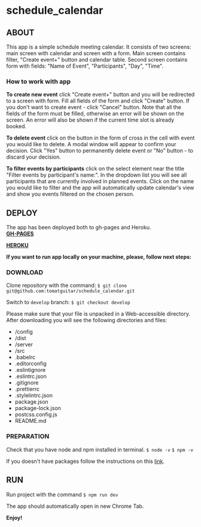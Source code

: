 # schedule_calendar

## ABOUT

This app is a simple schedule meeting calendar. It consists of two screens: main screen with calendar and screen with a form.
Main screen contains filter, "Create event+" button and calendar table. Second screen contains form with fields: "Name of Event", "Participants", "Day", "Time".

### How to work with app

**To create new event** click "Create event+" button and you will be redirected to a screen with form. Fill all fields of the form and click "Create" button. If you don't want to create event - click "Cancel" button. Note that all the fields of the form must be filled, otherwise an error will be shown on the screen. An error will also be shown if the current time slot is already booked.

**To delete event** click on the button in the form of cross in the cell with event you would like to delete. A modal window will appear to confirm your decision. Click "Yes" button to permanently delete event or "No" button - to discard your decision.

**To filter events by participants** click on the select element near the title "Filter events by participant's name:". In the dropdown list you will see all participants that are currently involved in planned events. Click on the name you would like to filter and the app will automatically update calendar's view and show you events filtered on the chosen person.

## DEPLOY

The app has been deployed both to gh-pages and Heroku.  
**[GH-PAGES](https://tomatguitar.github.io/schedule_calendar/dist/)**

**[HEROKU](https://schedule-calendar-app.herokuapp.com/calendar)**

**If you want to run app locally on your machine, please, follow next steps:**

### DOWNLOAD

Clone repository with the command:
`$ git clone git@github.com:tomatguitar/schedule_calendar.git`

Switch to `develop` branch:
`$ git checkout develop`

Please make sure that your file is unpacked in a Web-accessible
directory.
After downloading you will see the following directories and files:

- /config
- /dist
- /server
- /src
- .babelrc
- .editorconfig
- .eslintignore
- .eslintrc.json
- .gitignore
- .prettierrc
- .stylelintrc.json
- package.json
- package-lock.json
- postcss.config.js
- README.md

### PREPARATION

Check that you have node and npm installed in terminal.
`$ node -v`
`$ npm -v`

If you doesn't have packages follow the instructions on this [link](https://nodejs.org/en/download/package-manager/).

## RUN

Run project with the command
`$ npm run dev`

The app should automatically open in new Chrome Tab.

**Enjoy!**

